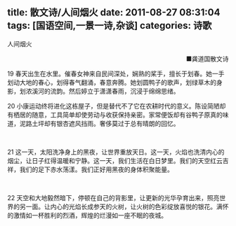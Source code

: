 title: 散文诗/人间烟火
date: 2011-08-27 08:31:04
tags: [国语空间,一景一诗,杂谈]
categories: 诗歌
---
 <p align="left">人间烟火</p> 
 <p align="right">■龚道国散文诗</p> 
 <p align="left">19 春天出生在水里。催春女神来自民间深处，娴熟的桨手，擅长于划春。她一手划动大地的春心，划得春气翻涌，春意奔腾。她划圆鸭子的歌声，划绿草木的身影，划浓溪河的流韵。然后婷立于潇潇春雨，沉浸于绵绵思绪。 </p> 
 <p align="left">20 小康运动终将进化这栋屋子，但是替代不了它在农耕时代的意义。陈设简陋却有栖居的随意，工具简单却使劳动与收获保持亲密。家常便饭却有谷鸭子原真的味道，泥路土坪却有银杏遮风挡雨。奢侈莫过于总有晴朗的回忆。</p> 
<!-- more --><p align="left">&nbsp;</p> 
 <p align="left">21 这一天，太阳洗净身上的黑夜，让世界重放天日。这一天，火焰也洗清内心的烟尘，让日子红得温暖和宁静。这一天，我们生活在白日梦里。我们的天空红云吉祥，我们的足下赤水荡漾。我们正好用黑夜的身体积聚能量。</p> 
 <p align="left">&nbsp;</p> 
 <p align="left">22 天空和大地毅然暗下，停顿在自己的背影里，让更新的光华孕育出来，照亮世界的另一面。让内心的光焰长成参天的火树，让火树的色彩绽放喜悦的银花。满怀的激情如一杯胜利的烈酒，辉煌的烂漫如一座不眠的夜城。</p> 
